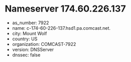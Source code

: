# Nameserver 174.60.226.137

* as_number: 7922
* name: c-174-60-226-137.hsd1.pa.comcast.net.
* city: Mount Wolf
* country: US
* organization: COMCAST-7922
* version: DNSServer
* dnssec: false
